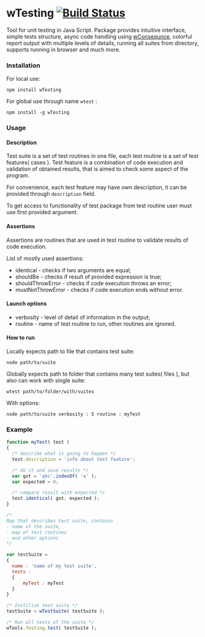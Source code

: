 
# wTesting [![Build Status](https://travis-ci.org/Wandalen/wTesting.svg?branch=master)](https://travis-ci.org/Wandalen/wTesting)

Tool for unit testing in Java Script. Package provides intuitive interface, simple tests structure, async code handling using [wConsequnce](https://github.com/Wandalen/wConsequence), colorful report output with multiple levels of details, running all suites from directory, supports running in browser and much more.

### Installation

For local use:

```npm install wTesting```

For global use through name `wtest` :

```npm install -g wTesting```

### Usage

#### Description

Test suite is a set of test routines in one file, each test routine is a set of test features( cases ).
Test feature is a combination of code execution and validation of obtained results, that is aimed to check some aspect of the program.

For convenience, each test feature may have own description, it can be provided through `description` field.

To get access to functionality of test package from test routine user must use first provided argument.

#### Assertions

Assertions are routines that are used in test routine to validate results of code execution.

List of mostly used assertions:

* identical - checks if two arguments are equal;
* shouldBe - checks if result of provided expression is true;
* shouldThrowError - checks if code execution throws an error;
* mustNotThrowError - checks if code execution ends without error.

#### Launch options

* verbosity - level of detail of information in the output;
* routine - name of test routine to run, other routines are ignored.

#### How to run

Locally expects path to file that contains test suite:

```node path/to/suite```

Globally expects path to folder that contains many test suites( files ), but also can work with single suite:

```wtest path/to/folder/with/suites```

With options:

```node path/to/suite verbosity : 5 routine : myTest```

### Example

```javascript
function myTest( test )
{  
  /* describe what is going to happen */
  test.description = 'info about test feature';

  /* do it and save results */
  var got = 'abc'.indexOf( 'a' );
  var expected = 0;

  /* compare result with expected */
  test.identical( got, expected );
}

/*
Map that describes test suite, contains
- name of the suite,
- map of test routines
- and other options
*/

var testSuite =
{
  name : 'name of my test suite',
  tests :
  {
      myTest : myTest
  }
}

/* Initilize test suite */
testSuite = wTestSuite( testSuite );

/* Run all tests of the suite */
wTools.Testing.test( testSuite );

```







































